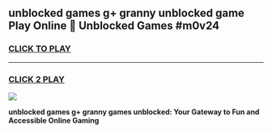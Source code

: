 
## unblocked games g+ granny unblocked game Play Online 👋 Unblocked Games #m0v24
<h3>
<a href="https://premium.freeplayer.one?title=unblocked_games_g+_granny&ref=21F">CLICK TO PLAY</a></h3>
<hr>

<h3>
<a href="https://premium.freeplayer.one?title=unblocked_games_g+_granny&ref=21F">CLICK 2 PLAY</a>
  
</h3>

<a href="https://premium.freeplayer.one?title=unblocked_games_g+_granny&ref=21F/"><img src="https://clearcache.store/games.png"></a>


**unblocked games g+ granny games unblocked: Your Gateway to Fun and Accessible Online Gaming**
